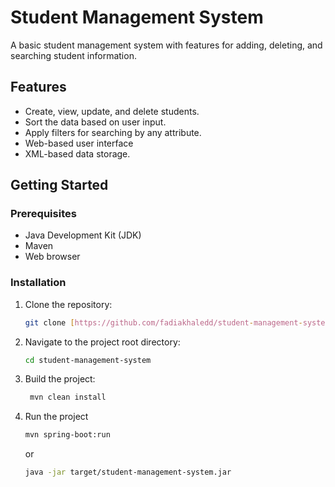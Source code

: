 # Student Management System

A basic student management system with features for adding, deleting, and searching student information.

## Features

- Create, view, update, and delete students.
- Sort the data based on user input.
- Apply filters for searching by any attribute.
- Web-based user interface
- XML-based data storage.

## Getting Started

### Prerequisites

- Java Development Kit (JDK)
- Maven
- Web browser
### Installation

1. Clone the repository:

   ```bash
   git clone [https://github.com/fadiakhaledd/student-management-system.git](https://github.com/fadiakhaledd/Student-Management-System.git)
   
2. Navigate to the project root directory:

   ```bash
   cd student-management-system
   ```
   
3. Build the project:

   ```bash
    mvn clean install
    ```
   
4. Run the project

   ```bash
   mvn spring-boot:run
   ```
   or 
    ```bash
   java -jar target/student-management-system.jar   
